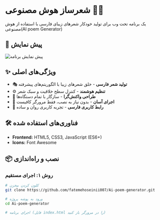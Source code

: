 # شعرساز هوش مصنوعی 🤖🌸

یک برنامه تحت وب برای تولید خودکار شعرهای زیبای فارسی با استفاده از هوش مصنوعی(Al poem Generator)


## 📸 پیش نمایش
![پیش نمایش برنامه](https://via.placeholder.com/800x400?text=AI+Poem+Generator+Preview)

## ✨ ویژگی‌های اصلی
- 🎭 **تولید شعر فارسی** - خلق شعرهای زیبا با الگوریتم‌های پیشرفته
- ⚙️ **تنظیم هوشمند** - کنترل سطح خلاقیت و سبک شعر
- 📱 **طراحی واکنش‌گرا** - سازگار با تمام دستگاه‌ها
- 🚀 **اجرای آسان** - بدون نیاز به نصب، فقط مرورگر کافیست
- 💫 **رابط کاربری فارسی** - تجربه کاربری روان و ساده

## 🛠️ فناوری‌های استفاده شده
- **Frontend:** HTML5, CSS3, JavaScript (ES6+)
- **Icons:** Font Awesome

## 📦 نصب و راه‌اندازی

### روش ۱: اجرای مستقیم
```bash
# کلون کردن مخزن
git clone https://github.com/fatemehoseinii007/Ai-poem-generator.git

# ورود به پوشه پروژه
cd Ai-poem-generator

# اجرای برنامه (فایل index.html را در مرورگر باز کنید)
